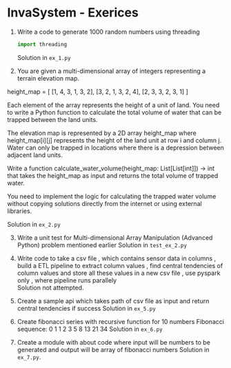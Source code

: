# InvaSystem - Exerices 



1. Write a code to generate 1000 random numbers using threading
   ```python
   import threading
   ```
   Solution in `ex_1.py`


2. You are given a multi-dimensional array of integers representing a terrain elevation map.

height_map = [
    [1, 4, 3, 1, 3, 2],
    [3, 2, 1, 3, 2, 4],
    [2, 3, 3, 2, 3, 1]
]

Each element of the array represents the height of a unit of land. You need to write a Python function to calculate the total volume of water that can be trapped between the land units.

The elevation map is represented by a 2D array height_map where height_map[i][j] represents the height of the land unit at row i and column j. Water can only be trapped in locations where there is a depression between adjacent land units.

Write a function calculate_water_volume(height_map: List[List[int]]) -> int that takes the height_map as input and returns the total volume of trapped water.

You need to implement the logic for calculating the trapped water volume without copying solutions directly from the internet or using external libraries.

Solution in `ex_2.py` 

3. Write a unit test for  Multi-dimensional Array Manipulation (Advanced Python) problem mentioned earlier
   Solution in `test_ex_2.py`

4. Write code to take a csv file , which contains sensor data in columns , build a ETL pipeline to extract column values , find central tendencies of column  values and store all these values in a new csv file , 
use pyspark only , where pipeline runs parallely  
  Solution not attempted.

5. Create a sample api which takes path of csv file as input and return central tendencies if success
    Solution in `ex_5.py`

6. Create fibonacci series with recursive function for 10 numbers
    Fibonacci sequence:
    0
    1
    1
    2
    3
    5
    8
    13
    21
    34
   Solution in `ex_6.py`

7. Create a module with about code where input will be numbers to be generated and output will be array of fibonacci numbers
    Solution in `ex_7.py`.
